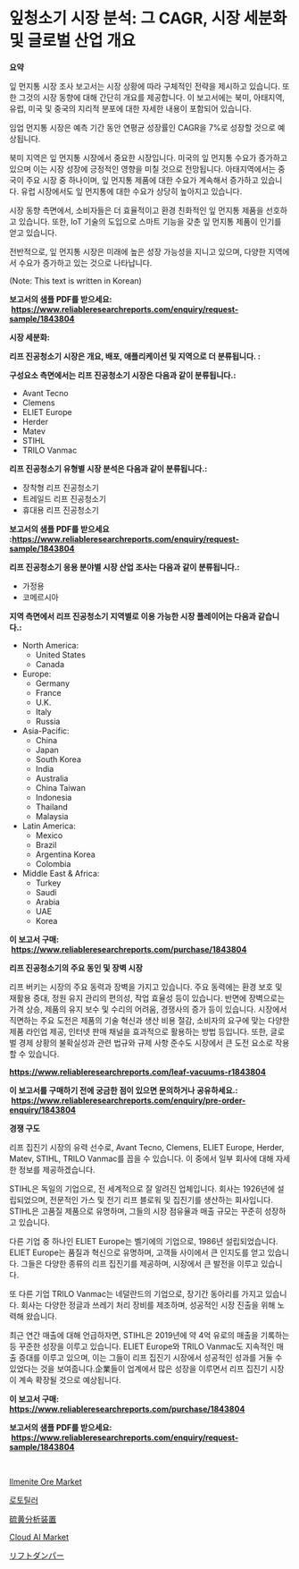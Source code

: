 <p><h1>잎청소기 시장 분석: 그 CAGR, 시장 세분화 및 글로벌 산업 개요</h1></p><p><strong>요약</strong></p>
<p><p>잎 먼지통 시장 조사 보고서는 시장 상황에 따라 구체적인 전략을 제시하고 있습니다. 또한 그것의 시장 동향에 대해 간단히 개요를 제공합니다. 이 보고서에는 북미, 아태지역, 유럽, 미국 및 중국의 지리적 분포에 대한 자세한 내용이 포함되어 있습니다.</p><p>임업 먼지통 시장은 예측 기간 동안 연평균 성장률인 CAGR을 7%로 성장할 것으로 예상됩니다.</p><p>북미 지역은 잎 먼지통 시장에서 중요한 시장입니다. 미국의 잎 먼지통 수요가 증가하고 있으며 이는 시장 성장에 긍정적인 영향을 미칠 것으로 전망됩니다. 아태지역에서는 중국이 주요 시장 중 하나이며, 잎 먼지통 제품에 대한 수요가 계속해서 증가하고 있습니다. 유럽 시장에서도 잎 먼지통에 대한 수요가 상당히 높아지고 있습니다.</p><p>시장 동향 측면에서, 소비자들은 더 효율적이고 환경 친화적인 잎 먼지통 제품을 선호하고 있습니다. 또한, IoT 기술의 도입으로 스마트 기능을 갖춘 잎 먼지통 제품이 인기를 얻고 있습니다.</p><p>전반적으로, 잎 먼지통 시장은 미래에 높은 성장 가능성을 지니고 있으며, 다양한 지역에서 수요가 증가하고 있는 것으로 나타납니다.</p><p>(Note: This text is written in Korean)</p></p>
<p><strong>보고서의 샘플 PDF를 받으세요: &nbsp;<a href="https://www.reliableresearchreports.com/enquiry/request-sample/1843804">https://www.reliableresearchreports.com/enquiry/request-sample/1843804</a></strong></p>
<p><strong>시장 세분화:</strong></p>
<p><strong> 리프 진공청소기 시장은 개요, 배포, 애플리케이션 및 지역으로 더 분류됩니다. :</strong></p>
<p><strong>구성요소 측면에서는 리프 진공청소기 시장은 다음과 같이 분류됩니다.:</strong></p>
<p><ul><li>Avant Tecno</li><li>Clemens</li><li>ELIET Europe</li><li>Herder</li><li>Matev</li><li>STIHL</li><li>TRILO Vanmac</li></ul></p>
<p><strong> 리프 진공청소기 유형별 시장 분석은 다음과 같이 분류됩니다.:</strong></p>
<p><ul><li>장착형 리프 진공청소기</li><li>트레일드 리프 진공청소기</li><li>휴대용 리프 진공청소기</li></ul></p>
<p><strong>보고서의 샘플 PDF를 받으세요 :<a href="https://www.reliableresearchreports.com/enquiry/request-sample/1843804">https://www.reliableresearchreports.com/enquiry/request-sample/1843804</a></strong></p>
<p><strong> 리프 진공청소기 응용 분야별 시장 산업 조사는 다음과 같이 분류됩니다.:</strong></p>
<p><ul><li>가정용</li><li>코메르시아</li></ul></p>
<p><strong>지역 측면에서 리프 진공청소기 지역별로 이용 가능한 시장 플레이어는 다음과 같습니다.:</strong></p>
<p><ul>
    <li>
        North America:
        <ul>
            <li>United States</li>
            <li>Canada</li>
        </ul>
    </li>
    <li>
        Europe:
        <ul>
            <li>Germany</li>
            <li>France</li>
            <li>U.K.</li>
            <li>Italy</li>
            <li>Russia</li>
        </ul>
    </li>
    <li>
        Asia-Pacific:
        <ul>
            <li>China</li>
            <li>Japan</li>
            <li>South Korea</li>
            <li>India</li>
            <li>Australia</li>
            <li>China Taiwan</li>
            <li>Indonesia</li>
            <li>Thailand</li>
            <li>Malaysia</li>
        </ul>
    </li>
    <li>
        Latin America:
        <ul>
            <li>Mexico</li>
            <li>Brazil</li>
            <li>Argentina Korea</li>
            <li>Colombia</li>
        </ul>
    </li>
    <li>
        Middle East & Africa:
        <ul>
            <li>Turkey</li>
            <li>Saudi</li>
            <li>Arabia</li>
            <li>UAE</li>
            <li>Korea</li>
        </ul>
    </li>
    </ul></p>
<p><strong>이 보고서 구매: &nbsp;<a href="https://www.reliableresearchreports.com/purchase/1843804">https://www.reliableresearchreports.com/purchase/1843804</a></strong></p>
<p><strong>리프 진공청소기의 주요 동인 및 장벽 시장</strong></p>
<p><p>리프 버키는 시장의 주요 동력과 장벽을 가지고 있습니다. 주요 동력에는 환경 보호 및 재활용 증대, 정원 유지 관리의 편의성, 작업 효율성 등이 있습니다. 반면에 장벽으로는 가격 상승, 제품의 유지 보수 및 수리의 어려움, 경쟁사의 증가 등이 있습니다. 시장에서 직면하는 주요 도전은 제품의 기술 혁신과 생산 비용 절감, 소비자의 요구에 맞는 다양한 제품 라인업 제공, 인터넷 판매 채널을 효과적으로 활용하는 방법 등입니다. 또한, 글로벌 경제 상황의 불확실성과 관련 법규와 규제 사항 준수도 시장에서 큰 도전 요소로 작용할 수 있습니다.</p></p>
<p><strong><a href="https://www.reliableresearchreports.com/leaf-vacuums-r1843804">https://www.reliableresearchreports.com/leaf-vacuums-r1843804</a></strong></p>
<p><strong>이 보고서를 구매하기 전에 궁금한 점이 있으면 문의하거나 공유하세요.: &nbsp;<a href="https://www.reliableresearchreports.com/enquiry/pre-order-enquiry/1843804">https://www.reliableresearchreports.com/enquiry/pre-order-enquiry/1843804</a></strong></p>
<p><strong>경쟁 구도</strong></p>
<p><p>리프 집진기 시장의 유력 선수로, Avant Tecno, Clemens, ELIET Europe, Herder, Matev, STIHL, TRILO Vanmac를 꼽을 수 있습니다. 이 중에서 일부 회사에 대해 자세한 정보를 제공하겠습니다.</p><p>STIHL은 독일의 기업으로, 전 세계적으로 잘 알려진 업체입니다. 회사는 1926년에 설립되었으며, 전문적인 가스 및 전기 리프 블로워 및 집진기를 생산하는 회사입니다. STIHL은 고품질 제품으로 유명하며, 그들의 시장 점유율과 매출 규모는 꾸준히 성장하고 있습니다.</p><p>다른 기업 중 하나인 ELIET Europe는 벨기에의 기업으로, 1986년 설립되었습니다. ELIET Europe는 품질과 혁신으로 유명하며, 고객들 사이에서 큰 인지도를 얻고 있습니다. 그들은 다양한 종류의 리프 집진기를 제공하며, 시장에서 큰 발전을 이루고 있습니다.</p><p>또 다른 기업 TRILO Vanmac는 네덜란드의 기업으로, 장기간 동아리를 가지고 있습니다. 회사는 다양한 정글과 쓰레기 처리 장비를 제조하며, 성공적인 시장 진출을 위해 노력해 왔습니다.</p><p>최근 연간 매출에 대해 언급하자면, STIHL은 2019년에 약 4억 유로의 매출을 기록하는 등 꾸준한 성장을 이루고 있습니다. ELIET Europe와 TRILO Vanmac도 지속적인 매출 증대를 이루고 있으며, 이는 그들이 리프 집진기 시장에서 성공적인 성과를 거둘 수 있었다는 것을 보여줍니다.企業들이 업계에서 많은 성장을 이루면서 리프 집진기 시장이 계속 확장될 것으로 예상됩니다.</p></p>
<p><strong>이 보고서 구매: &nbsp; <a href="https://www.reliableresearchreports.com/purchase/1843804">https://www.reliableresearchreports.com/purchase/1843804</a></strong></p>
<p><strong>보고서의 샘플 PDF를 받으세요: &nbsp;<a href="https://www.reliableresearchreports.com/enquiry/request-sample/1843804">https://www.reliableresearchreports.com/enquiry/request-sample/1843804</a></strong><strong></strong></p>
<p>&nbsp;</p>
<p><p><a href="https://issuu.com/reportprime-2/docs/ilmenite-ore-market-size-2030.pptx">Ilmenite Ore Market</a></p><p><a href="https://github.com/vskv4779xr1/Market-Research-Report-List-1/blob/main/893250722538.md">로토틸러</a></p><p><a href="https://github.com/mcbeesbxa270/Market-Research-Report-List-1/blob/main/786051024514.md">硫黄分析装置</a></p><p><a href="https://github.com/mahnoor2003/Market-Research-Report-List-4/blob/main/cloud-ai-market.md">Cloud AI Market</a></p><p><a href="https://github.com/EmoryYundt1935/Market-Research-Report-List-1/blob/main/305750324515.md">リフトダンパー</a></p></p>
